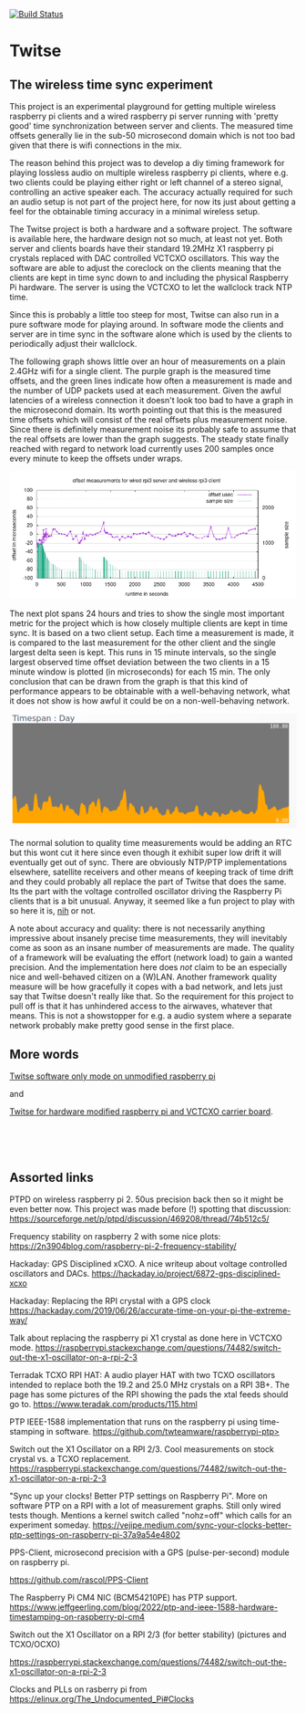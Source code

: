 [![Build Status](https://travis-ci.org/bjerrep/twitse.svg?branch=master)](https://travis-ci.org/bjerrep/twitse)

# Twitse

## The wireless time sync experiment
This project is an experimental playground for getting multiple wireless raspberry pi clients and a wired raspberry pi server running with 'pretty good' time synchronization between server and clients. The measured time offsets generally lie in the sub-50 microsecond domain which is not too bad given that there is wifi connections in the mix.

The reason behind this project was to develop a diy timing framework for playing lossless audio on multiple wireless raspberry pi clients, where e.g. two clients could be playing either right or left channel of a stereo signal, controlling an active speaker each. The accuracy actually required for such an audio setup is not part of the project here, for now its just about getting a feel for the obtainable timing accuracy in a minimal wireless setup.

The Twitse project is both a hardware and a software project. The software is available here, the hardware design not so much, at least not yet. Both server and clients boards have their standard 19.2MHz X1 raspberry pi crystals replaced with DAC controlled VCTCXO oscillators. This way the software are able to adjust the coreclock on the clients meaning that the clients are kept in time sync down to and including the physical Raspberry Pi hardware. The server is using the VCTCXO to let the wallclock track NTP time.

Since this is probably a little too steep for most, Twitse can also run in a pure software mode for playing around. In software mode the clients and server are in time sync in the software alone which is used by the clients to periodically adjust their wallclock.

The following graph shows little over an hour of measurements on a plain 2.4GHz wifi for a single client. The purple graph is the measured time offsets, and the green lines indicate how often a measurement is made and the number of UDP packets used at each measurement. Given the awful latencies of a wireless connection it doesn't look too bad to have a graph in the microsecond domain. Its worth pointing out that this is the measured time offsets which will consist of the real offsets plus measurement noise. Since there is definitely measurement noise its probably safe to assume that the real offsets are lower than the graph suggests. The steady state finally reached with regard to network load currently uses 200 samples once every minute to keep the offsets under wraps.

<p align="center"><img src="dataanalysis/data/1hour_vctcxo_rpi3bplus_2/server/one_hour_measurements.png"></p>

The next plot spans 24 hours and tries to show the single most important metric for the project which is how closely multiple clients are kept in time sync. It is based on a two client setup. Each time a measurement is made, it is compared to the last measurement for the other client and the single largest delta seen is kept. This runs in 15 minute intervals, so the single largest observed time offset deviation between the two clients in a 15 minute window is plotted (in microseconds) for each 15 min. The only conclusion that can be drawn from the graph is that this kind of performance appears to be obtainable with a well-behaving network, what it does not show is how awful it could be on a non-well-behaving network.

<p align="center"><img src="doc/images/one_day_max_delta.png"></p>

The normal solution to quality time measurements would be adding an RTC but this wont cut it here since even though it exhibit super low drift it will eventually get out of sync. There are obviously NTP/PTP implementations elsewhere, satellite receivers and other means of keeping track of time drift and they could probably all replace the part of Twitse that does the same. Its the part with the voltage controlled oscillator driving the Raspberry Pi clients that is a bit unusual. Anyway, it seemed like a fun project to play with so here it is, [nih](https://en.wikipedia.org/wiki/Not_invented_here#In_computing) or not.

A note about accuracy and quality: there is not necessarily anything impressive about insanely precise time measurements, they will inevitably come as soon as an insane number of measurements are made. The quality of a framework will be evaluating the effort (network load) to gain a wanted precision. And the implementation here does _not_ claim to be an especially nice and well-behaved citizen on a (W)LAN. Another framework quality measure will be how gracefully it copes with a bad network, and lets just say that Twitse doesn't really like that. So the requirement for this project to pull off is that it has unhindered access to the airwaves, whatever that means. This is not a showstopper for e.g. a audio system where a separate network probably make pretty good sense in the first place.


## More words

[Twitse software only mode on unmodified raspberry pi](doc/software.md) 

and 

[Twitse for hardware modified raspberry pi and VCTCXO carrier board](doc/VCTCXO.md).

<br /><br /><br />

## Assorted links
PTPD on wireless raspberry pi 2. 50us precision back then so it might be even better now. This project was made before (!) spotting that discussion:
https://sourceforge.net/p/ptpd/discussion/469208/thread/74b512c5/

Frequency stability on raspberry 2 with some nice plots:
https://2n3904blog.com/raspberry-pi-2-frequency-stability/

Hackaday: GPS Disciplined xCXO. A nice writeup about voltage controlled oscillators and DACs.
https://hackaday.io/project/6872-gps-disciplined-xcxo

Hackaday: Replacing the RPI crystal with a GPS clock
https://hackaday.com/2019/06/26/accurate-time-on-your-pi-the-extreme-way/

Talk about replacing the raspberry pi X1 crystal as done here in VCTCXO mode.
https://raspberrypi.stackexchange.com/questions/74482/switch-out-the-x1-oscillator-on-a-rpi-2-3

Terradak TCXO RPI HAT: A audio player HAT with two TCXO oscillators intended to replace both the 19.2 and 25.0 MHz crystals on a RPI 3B+. The page has some pictures of the RPI showing the pads the xtal feeds should go to.
https://www.teradak.com/products/115.html

PTP IEEE-1588 implementation that runs on the raspberry pi using time-stamping in software.
https://github.com/twteamware/raspberrypi-ptp>

Switch out the X1 Oscillator on a RPI 2/3. Cool measurements on stock crystal vs. a TCXO replacement.
https://raspberrypi.stackexchange.com/questions/74482/switch-out-the-x1-oscillator-on-a-rpi-2-3

"Sync up your clocks! Better PTP settings on Raspberry Pi". More on software PTP on a RPI with a lot of measurement graphs. Still only wired tests though. Mentions a kernel switch called "nohz=off" which calls for an experiment someday.
https://vejipe.medium.com/sync-your-clocks-better-ptp-settings-on-raspberry-pi-37a9a54e4802

PPS-Client, microsecond precision with a GPS (pulse-per-second) module on raspberry pi.

https://github.com/rascol/PPS-Client

The Raspberry Pi CM4 NIC (BCM54210PE) has PTP support. https://www.jeffgeerling.com/blog/2022/ptp-and-ieee-1588-hardware-timestamping-on-raspberry-pi-cm4

Switch out the X1 Oscillator on a RPI 2/3 (for better stability) (pictures and TCXO/OCXO)

https://raspberrypi.stackexchange.com/questions/74482/switch-out-the-x1-oscillator-on-a-rpi-2-3

Clocks and PLLs on rasberry pi from https://elinux.org/The_Undocumented_Pi#Clocks

